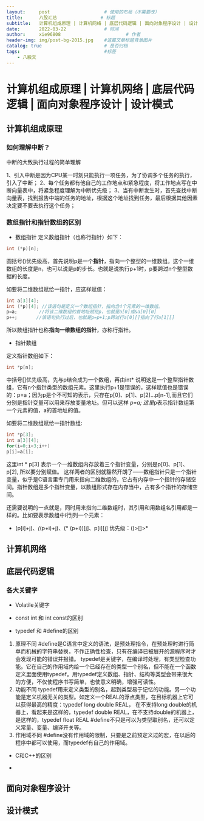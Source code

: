 ```yaml
---
layout:     post   				    # 使用的布局（不需要改）
title:      八股汇总 				# 标题 
subtitle:   计算机组成原理 | 计算机网络 | 底层代码逻辑 | 面向对象程序设计 | 设计模式 #副标题
date:       2022-03-22 				# 时间
author:     xie96808 						# 作者
header-img: img/post-bg-2015.jpg 	#这篇文章标题背景图片
catalog: true 						# 是否归档
tags:								#标签
    - 八股文
---
```


# 计算机组成原理 | 计算机网络 | 底层代码逻辑 | 面向对象程序设计 | 设计模式

## 计算机组成原理

### 如何理解中断？
中断的大致执行过程的简单理解

1、引入中断是因为CPU某一时刻只能执行一项任务，为了协调多个任务的执行，引入了中断；
2、每个任务都有他自己的工作地点和紧急程度，将工作地点写在中断向量表中，将紧急程度理解为中断优先级；
3、当有中断发生时，首先查找中断向量表，找到报告中端的任务的地址，根据这个地址找到任务，最后根据其他因素决定要不要去执行这个任务；

### 数组指针和指针数组的区别

* 数组指针
定义数组指针（也称行指针）如下： 
```CPP
int (*p)[n];
```
圆括号()优先级高，首先说明p是一个<strong>指针</strong>，指向一个整型的一维数组。这个一维数组的长度是n，也可以说是p的步长。也就是说执行p+1时，p要跨过n个整型数据的长度。

如要将二维数组赋给一指针，应这样赋值：
```CPP
int a[3][4];
int (*p)[4]; //该语句是定义一个数组指针，指向含4个元素的一维数组。
p=a;        //将该二维数组的首地址赋给p，也就是a[0]或&a[0][0]
p++;       //该语句执行过后，也就是p=p+1;p跨过行a[0][]指向了行a[1][]
```
所以数组指针也称<strong>指向一维数组的指针</strong>，亦称行指针。

* 指针数组

定义指针数组如下：
```CPP
int *p[n];
```
中括号[]优先级高，先与p结合成为一个数组，再由int* 说明这是一个整型指针数组，它有n个指针类型的数组元素。这里执行p+1是错误的，这样赋值也是错误的：p=a；因为p是个不可知的表示，只存在p[0]、p[1]、p[2]...p[n-1],而且它们分别是指针变量可以用来存放变量地址。但可以这样 *p=a; 这里*p表示指针数组第一个元素的值，a的首地址的值。

如要将二维数组赋给一指针数组:
```CPP
int *p[3];
int a[3][4];
for(i=0;i<3;i++)
p[i]=a[i];
```

这里int * p[3] 表示一个一维数组内存放着三个指针变量，分别是p[0]、p[1]、p[2], 所以要分别赋值。
这样两者的区别就豁然开朗了——数组指针只是一个指针变量，似乎是C语言里专门用来指向二维数组的，它占有内存中一个指针的存储空间。指针数组是多个指针变量，以数组形式存在内存当中，占有多个指针的存储空间。

还需要说明的一点就是，同时用来指向二维数组时，其引用和用数组名引用都是一样的。比如要表示数组中i行j列一个元素：

* (p[i]+j)、*(*(p+i)+j)、(* (p+i))[j]、p[i][j]
优先级：()>[]>*

## 计算机网络

## 底层代码逻辑

### 各大关键字

* Volatile关键字


* const int 和 int const的区别


* typedef 和 #define的区别

1) 原理不同
#define是C语言中定义的语法，是预处理指令，在预处理时进行简单而机械的字符串替换，不作正确性检查，只有在编译已被展开的源程序时才会发现可能的错误并报错。
typedef是关键字，在编译时处理，有类型检查功能。它在自己的作用域内给一个已经存在的类型一个别名，但不能在一个函数定义里面使用typedef。用typedef定义数组、指针、结构等类型会带来很大的方便，不仅使程序书写简单，也使意义明确，增强可读性。
2) 功能不同
typedef用来定义类型的别名，起到类型易于记忆的功能。另一个功能是定义机器无关的类型。如定义一个REAL的浮点类型，在目标机器上它可以获得最高的精度：typedef long double REAL， 在不支持long double的机器上，看起来是这样的，typedef double REAL，在不支持double的机器上，是这样的，typedef float REAL
#define不只是可以为类型取别名，还可以定义常量、变量、编译开关等。
3) 作用域不同
#define没有作用域的限制，只要是之前预定义过的宏，在以后的程序中都可以使用，而typedef有自己的作用域。


* C和C++的区别


* 

## 面向对象程序设计

## 设计模式
